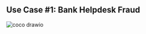 ## Use Case #1: Bank Helpdesk Fraud

![coco drawio](https://github.com/user-attachments/assets/f0f41e0d-15db-412c-8cd5-341099f3ea39)
